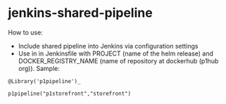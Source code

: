 # jenkins-shared-pipeline

How to use:
- Include shared pipeline into Jenkins via configuration settings
- Use in in Jenkinsfile with PROJECT (name of the helm release) and DOCKER_REGISTRY_NAME (name of repository at dockerhub (p1hub org)).
Sample:
```
@Library('p1pipeline')_

p1pipeline("p1storefront","storefront")
```
